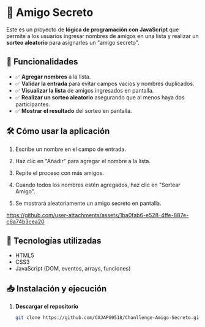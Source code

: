# 🎉 Amigo Secreto

Este es un proyecto de **lógica de programación con JavaScript** que permite a los usuarios ingresar nombres de amigos en una lista y realizar un **sorteo aleatorio** para asignarles un "amigo secreto".

## 🚀 Funcionalidades

- ✅ **Agregar nombres** a la lista.
- ✅ **Validar la entrada** para evitar campos vacíos y nombres duplicados.
- ✅ **Visualizar la lista** de amigos ingresados en pantalla.
- ✅ **Realizar un sorteo aleatorio** asegurando que al menos haya dos participantes.
- ✅ **Mostrar el resultado** del sorteo en pantalla.

## 🛠️ Cómo usar la aplicación

1. Escribe un nombre en el campo de entrada.

2. Haz clic en "Añadir" para agregar el nombre a la lista.

3. Repite el proceso con más amigos.

3. Cuando todos los nombres estén agregados, haz clic en "Sortear Amigo".

4. Se mostrará aleatoriamente un amigo secreto en pantalla.



https://github.com/user-attachments/assets/1ba0fab6-e528-4ffe-887e-c6a74b3cea20



## 📌 Tecnologías utilizadas

- HTML5
- CSS3
- JavaScript (DOM, eventos, arrays, funciones)

## 📥 Instalación y ejecución

1. **Descargar el repositorio**
   ```bash
   git clone https://github.com/CAJAPG9518/Chanllenge-Amigo-Secreto.git
